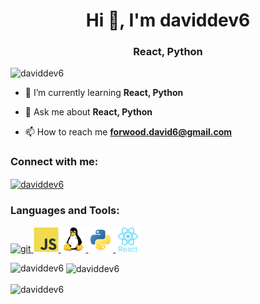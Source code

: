 <h1 align="center">Hi 👋, I'm daviddev6</h1>
<h3 align="center">React, Python</h3>

<p align="left"> <img src="https://komarev.com/ghpvc/?username=daviddev6&label=Profile%20views&color=0e75b6&style=flat" alt="daviddev6" /> </p>

- 🌱 I’m currently learning **React, Python**

- 💬 Ask me about **React, Python**

- 📫 How to reach me **forwood.david6@gmail.com**

<h3 align="left">Connect with me:</h3>
<p align="left">
<a href="https://dev.to/daviddev6" target="blank"><img align="center" src="https://raw.githubusercontent.com/rahuldkjain/github-profile-readme-generator/master/src/images/icons/Social/devto.svg" alt="daviddev6" height="30" width="40" /></a>
</p>

<h3 align="left">Languages and Tools:</h3>
<p align="left"> <a href="https://git-scm.com/" target="_blank" rel="noreferrer"> <img src="https://www.vectorlogo.zone/logos/git-scm/git-scm-icon.svg" alt="git" width="40" height="40"/> </a> <a href="https://developer.mozilla.org/en-US/docs/Web/JavaScript" target="_blank" rel="noreferrer"> <img src="https://raw.githubusercontent.com/devicons/devicon/master/icons/javascript/javascript-original.svg" alt="javascript" width="40" height="40"/> </a> <a href="https://www.linux.org/" target="_blank" rel="noreferrer"> <img src="https://raw.githubusercontent.com/devicons/devicon/master/icons/linux/linux-original.svg" alt="linux" width="40" height="40"/> </a> <a href="https://www.python.org" target="_blank" rel="noreferrer"> <img src="https://raw.githubusercontent.com/devicons/devicon/master/icons/python/python-original.svg" alt="python" width="40" height="40"/> </a> <a href="https://reactjs.org/" target="_blank" rel="noreferrer"> <img src="https://raw.githubusercontent.com/devicons/devicon/master/icons/react/react-original-wordmark.svg" alt="react" width="40" height="40"/> </a> </p>

<p><img align="left" src="https://github-readme-stats.vercel.app/api/top-langs?username=daviddev6&show_icons=true&locale=en&layout=compact" alt="daviddev6" /></p>

<p>&nbsp;<img align="center" src="https://github-readme-stats.vercel.app/api?username=daviddev6&show_icons=true&locale=en" alt="daviddev6" /></p>

<p><img align="center" src="https://github-readme-streak-stats.herokuapp.com/?user=daviddev6&" alt="daviddev6" /></p>
